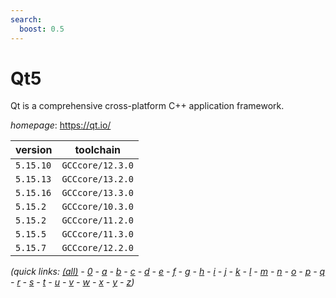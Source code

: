 ```yaml
---
search:
  boost: 0.5
---
```

# Qt5

Qt is a comprehensive cross-platform C++ application framework.

*homepage*: <https://qt.io/>

version | toolchain
--------|----------
``5.15.10`` | ``GCCcore/12.3.0``
``5.15.13`` | ``GCCcore/13.2.0``
``5.15.16`` | ``GCCcore/13.3.0``
``5.15.2`` | ``GCCcore/10.3.0``
``5.15.2`` | ``GCCcore/11.2.0``
``5.15.5`` | ``GCCcore/11.3.0``
``5.15.7`` | ``GCCcore/12.2.0``


*(quick links: [(all)](../index.md) - [0](../0/index.md) - [a](../a/index.md) - [b](../b/index.md) - [c](../c/index.md) - [d](../d/index.md) - [e](../e/index.md) - [f](../f/index.md) - [g](../g/index.md) - [h](../h/index.md) - [i](../i/index.md) - [j](../j/index.md) - [k](../k/index.md) - [l](../l/index.md) - [m](../m/index.md) - [n](../n/index.md) - [o](../o/index.md) - [p](../p/index.md) - [q](../q/index.md) - [r](../r/index.md) - [s](../s/index.md) - [t](../t/index.md) - [u](../u/index.md) - [v](../v/index.md) - [w](../w/index.md) - [x](../x/index.md) - [y](../y/index.md) - [z](../z/index.md))*

